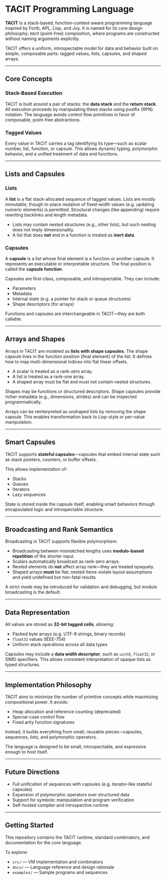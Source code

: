# TACIT Programming Language

**TACIT** is a stack-based, function-context-aware programming language inspired by Forth, APL, Lisp, and Joy. It is named for its core design philosophy: *tacit* (point-free) composition, where programs are constructed without naming arguments explicitly.

TACIT offers a uniform, introspectable model for data and behavior built on simple, composable parts: tagged values, lists, capsules, and shaped arrays.

---

## Core Concepts

### Stack-Based Execution

TACIT is built around a pair of stacks: the **data stack** and the **return stack**. All execution proceeds by manipulating these stacks using postfix (RPN) notation. The language avoids control flow primitives in favor of composable, point-free abstractions.

### Tagged Values

Every value in TACIT carries a tag identifying its type—such as scalar number, list, function, or capsule. This allows dynamic typing, polymorphic behavior, and a unified treatment of data and functions.

---

## Lists and Capsules

### Lists

A **list** is a flat stack-allocated sequence of tagged values. Lists are mostly immutable, though in-place mutation of fixed-width values (e.g. updating numeric elements) is permitted. Structural changes (like appending) require rewriting backlinks and length metadata.

* Lists may contain nested structures (e.g., other lists), but such nesting does not imply dimensionality.
* A list that does **not** end in a function is treated as **inert data**.

### Capsules

A **capsule** is a list whose final element is a function or another capsule. It represents an executable or interpretable structure. The final position is called the **capsule function**.

Capsules are first-class, composable, and introspectable. They can include:

* Parameters
* Metadata
* Internal state (e.g. a pointer for stack or queue structures)
* Shape descriptors (for arrays)

Functions and capsules are interchangeable in TACIT—they are both callable.

---

## Arrays and Shapes

Arrays in TACIT are modeled as **lists with shape capsules**. The shape capsule lives in the function position (final element) of the list. It defines how to map multi-dimensional indices into flat linear offsets.

* A scalar is treated as a rank-zero array.
* A list is treated as a rank-one array.
* A shaped array must be flat and must not contain nested structures.

Shapes may be functions or structured descriptors. Shape capsules provide richer metadata (e.g., dimensions, strides) and can be inspected programmatically.

Arrays can be reinterpreted as unshaped lists by removing the shape capsule. This enables transformation back to Lisp-style or per-value manipulation.

---

## Smart Capsules

TACIT supports **stateful capsules**—capsules that embed internal state such as stack pointers, counters, or buffer offsets.

This allows implementation of:

* Stacks
* Queues
* Iterators
* Lazy sequences

State is stored inside the capsule itself, enabling smart behaviors through encapsulated logic and introspectable structure.

---

## Broadcasting and Rank Semantics

Broadcasting in TACIT supports flexible polymorphism:

* Broadcasting between mismatched lengths uses **modulo-based repetition** of the shorter input.
* Scalars automatically broadcast as rank-zero arrays.
* Nested elements do **not** affect array rank—they are treated opaquely.
* Shaped arrays **must** be flat; nested items violate layout assumptions and yield undefined but non-fatal results.

A strict mode may be introduced for validation and debugging, but modulo broadcasting is the default.

---

## Data Representation

All values are stored as **32-bit tagged cells**, allowing:

* Packed byte arrays (e.g. UTF-8 strings, binary records)
* `float32` values (IEEE-754)
* Uniform stack operations across all data types

Capsules may include a **data width descriptor**, such as `uint8`, `float32`, or SIMD specifiers. This allows consistent interpretation of opaque lists as typed structures.

---

## Implementation Philosophy

TACIT aims to minimize the number of primitive concepts while maximizing compositional power. It avoids:

* Heap allocation and reference counting (deprecated)
* Special-case control flow
* Fixed arity function signatures

Instead, it builds everything from small, reusable pieces—capsules, sequences, lists, and polymorphic operators.

The language is designed to be small, introspectable, and expressive enough to host itself.

---

## Future Directions

* Full unification of sequences with capsules (e.g. iterator-like stateful capsules)
* Expansion of polymorphic operators over structured data
* Support for symbolic manipulation and program verification
* Self-hosted compiler and introspective runtime

---

## Getting Started

This repository contains the TACIT runtime, standard combinators, and documentation for the core language.

To explore:

* `src/` — VM implementation and combinators
* `docs/` — Language reference and design rationale
* `examples/` — Sample programs and sequences

